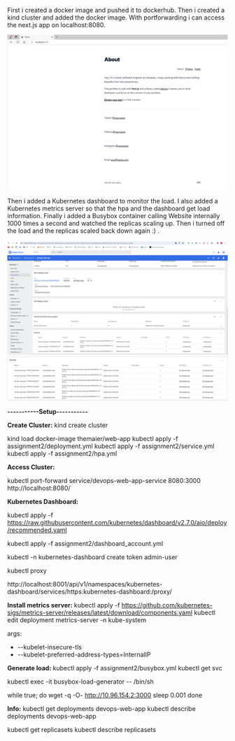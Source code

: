 First i created a docker image and pushed it to dockerhub.
Then i created a kind cluster and added the docker image.
With portforwarding i can access the next.js app on localhost:8080.

![Alt text](web-app-on-local-host-kind.png)

Then i added a Kubernetes dashboard to monitor the load.
I also added a Kubernetes metrics server so that the hpa and the dashboard get load information.
Finally i added a Busybox container calling Website internally 1000 times a second and watched the replicas scaling up.
Then i turned off the load and the replicas scaled back down again :) .


![Alt text](kubernetes_scaling_up_pods.png)
![Alt text](scale_down_replica.png)


**-----------Setup-----------**

**Create Cluster:**
kind create cluster
<!-- docker build -t themaier/web-app . -->
kind load docker-image themaier/web-app
kubectl apply -f assignment2/deployment.yml
kubectl apply -f assignment2/service.yml
kubectl apply -f assignment2/hpa.yml


**Access Cluster:**
<!-- kubectl get svc devops-web-app-service -->
kubectl port-forward service/devops-web-app-service 8080:3000
http://localhost:8080/


**Kubernetes Dashboard:**
<!-- download and apply dashboard -->
kubectl apply -f https://raw.githubusercontent.com/kubernetes/dashboard/v2.7.0/aio/deploy/recommended.yaml
<!-- add admin user -->
kubectl apply -f assignment2/dashboard_account.yml
<!-- create token -->
kubectl -n kubernetes-dashboard create token admin-user
<!-- start dashboard -->
kubectl proxy
<!-- access dashboard -->
<!-- copy token and open link -->
http://localhost:8001/api/v1/namespaces/kubernetes-dashboard/services/https:kubernetes-dashboard:/proxy/

**Install metrics server:**
kubectl apply -f https://github.com/kubernetes-sigs/metrics-server/releases/latest/download/components.yaml
kubectl edit deployment metrics-server -n kube-system

<!-- add under conaiters.args -->
args:
- --kubelet-insecure-tls
- --kubelet-preferred-address-types=InternalIP

**Generate load:**
kubectl apply -f assignment2/busybox.yml
kubectl get svc 
<!-- extrac <cluster-ip> and left port (internal port -> 3000) -->
kubectl exec -it busybox-load-generator -- /bin/sh

while true; do
  wget -q -O- http://10.96.154.2:3000
  sleep 0.001
done

<!-- Strg + C to stop -->

**Info:**
kubectl get deployments devops-web-app
kubectl describe deployments devops-web-app

kubectl get replicasets
kubectl describe replicasets